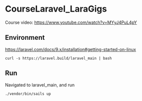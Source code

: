 # CourseLaravel_LaraGigs

Course video: https://www.youtube.com/watch?v=MYyJ4PuL4pY

## Environment

https://laravel.com/docs/9.x/installation#getting-started-on-linux

    curl -s https://laravel.build/laravel_main | bash

## Run

Navigated to laravel_main, and run

    ./vendor/bin/sails up
